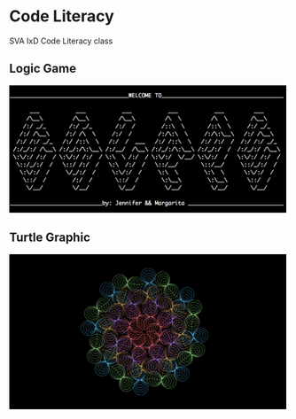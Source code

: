 # Code Literacy
SVA IxD Code Literacy class

<h2>Logic Game</h2>
<a href="https://github.com/margaritayong/code-literacy/tree/master/week_03"><img src="https://github.com/margaritayong/code-literacy/blob/master/week_03/escape.png" width="500px"/></a>
<h2>Turtle Graphic</h2>
<a href="https://github.com/margaritayong/code-literacy/tree/master/week_04"><img src="https://github.com/margaritayong/code-literacy/blob/master/week_04/margaritaMandala_web.png" width="500px"/></a>

